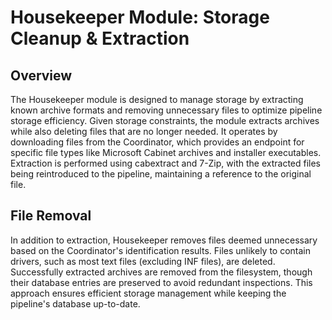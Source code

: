 # Housekeeper Module: Storage Cleanup & Extraction

## Overview

The Housekeeper module is designed to manage storage by extracting known archive formats and removing unnecessary files to optimize pipeline storage efficiency.
Given storage constraints, the module extracts archives while also deleting files that are no longer needed.
It operates by downloading files from the Coordinator, which provides an endpoint for specific file types like Microsoft Cabinet archives and installer executables.
Extraction is performed using cabextract and 7-Zip, with the extracted files being reintroduced to the pipeline, maintaining a reference to the original file.

## File Removal

In addition to extraction, Housekeeper removes files deemed unnecessary based on the Coordinator's identification results.
Files unlikely to contain drivers, such as most text files (excluding INF files), are deleted.
Successfully extracted archives are removed from the filesystem, though their database entries are preserved to avoid redundant inspections.
This approach ensures efficient storage management while keeping the pipeline's database up-to-date.